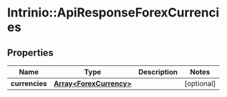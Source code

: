 # Intrinio::ApiResponseForexCurrencies

## Properties
Name | Type | Description | Notes
------------ | ------------- | ------------- | -------------
**currencies** | [**Array&lt;ForexCurrency&gt;**](ForexCurrency.md) |  | [optional] 


